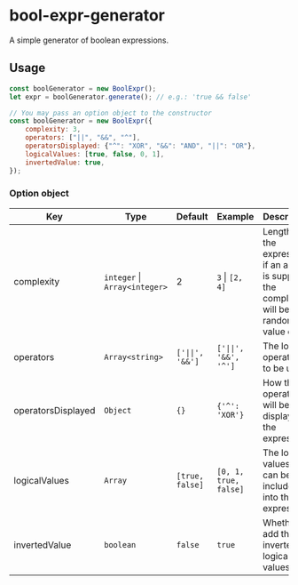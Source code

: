 # bool-expr-generator

A simple generator of boolean expressions.  

## Usage

```js
const boolGenerator = new BoolExpr();
let expr = boolGenerator.generate(); // e.g.: 'true && false'

// You may pass an option object to the constructor
const boolGenerator = new BoolExpr({
	complexity: 3,
	operators: ["||", "&&", "^"],
	operatorsDisplayed: {"^": "XOR", "&&": "AND", "||": "OR"},
	logicalValues: [true, false, 0, 1],
	invertedValue: true,
});
```

### Option object  
| Key  | Type | Default | Example | Description |
| ------------- | ------------- | ------------- | ------------- | ------------- |
| complexity | `integer` \| `Array<integer>` | 2  | `3` \| `[2, 4]` | Length of the expression, if an array is supplied the complexity will be a random value of it |
| operators | `Array<string>`  | `['\|\|', '&&']` | `['\|\|', '&&', '^']` | The logical operators to be used |
| operatorsDisplayed | `Object`  | `{}` | `{'^': 'XOR'}` | How the operators will be displayed in the expresssion |
| logicalValues | `Array`  | `[true, false]` | `[0, 1, true, false]` | The logical values that can be included into the expression |
| invertedValue | `boolean`  | `false` | `true` | Whether to add the inverted logical values |